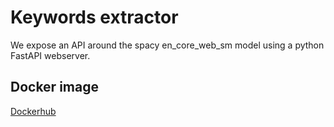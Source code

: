 # Keywords extractor 

We expose an API around the spacy en_core_web_sm model using a python FastAPI webserver.

## Docker image

[Dockerhub](https://hub.docker.com/repository/docker/antoineleguillou/keywords-extractor/general)